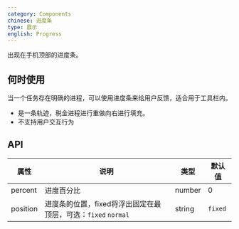 ```yaml
---
category: Components
chinese: 进度条
type: 展示
english: Progress
---
```


出现在手机顶部的进度条。

## 何时使用

当一个任务存在明确的进程，可以使用进度条来给用户反馈，适合用于工具栏内。

* 是一条轨迹，税金进程进行重做向右进行填充。
* 不支持用户交互行为



## API

| 属性      | 说明           | 类型     | 默认值         |
|----------|---------------|----------|---------------|
| percent  | 进度百分比 | number | 0 |
| position   | 进度条的位置，fixed将浮出固定在最顶层，可选：`fixed` `normal` | string   | `fixed` |

